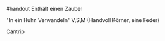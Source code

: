 #handout 
Enthält einen Zauber 

"In ein Huhn Verwandeln"
V,S,M (Handvoll Körner, eine Feder)

Cantrip


